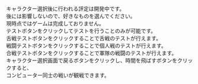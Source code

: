   キャラクター選択後に行われる評定は開発中です。  
  後には影響しないので、好きなものを選んでください。  
  現時点ではゲームは完成しておりません。  
  テストボタンをクリックしてテストを行うことのみが可能です。  
  舌戦テストボタンをクリックすることで舌戦のテストが行えます。  
  戦闘テストボタンをクリックすることで個人戦のテストが行えます。  
  合戦テストボタンをクリックすることで軍隊の戦闘のテストが行えます。  
  キャラクター選択画面で戻るボタンをクリックし、時間を飛ばすボタンをクリックすると、  
  コンピューター同士の戦いが観戦できます。  
